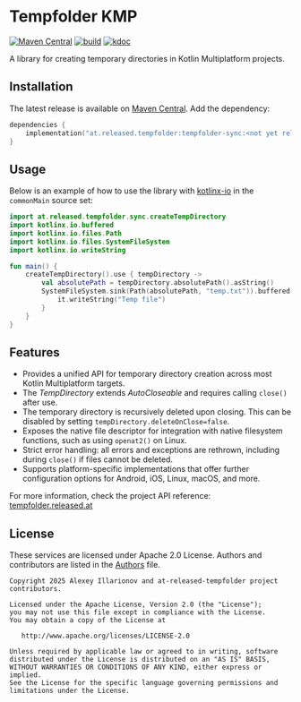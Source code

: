 # Tempfolder KMP

[![Maven Central](https://img.shields.io/maven-central/v/at.released.tempfolder/tempfolder-sync)][Maven Central]
[![build](https://github.com/illarionov/tempfolder-kmp/actions/workflows/Build.yml/badge.svg)](https://github.com/illarionov/tempfolder-kmp/actions/workflows/Build.yml)
[![kdoc](https://img.shields.io/badge/API_reference-KDoc-blue)](https://tempfolder.released.at)


A library for creating temporary directories in Kotlin Multiplatform projects.

## Installation

The latest release is available on [Maven Central]. Add the dependency:

```kotlin
dependencies {
    implementation("at.released.tempfolder:tempfolder-sync:<not yet released>")
}
```

## Usage

Below is an example of how to use the library with [kotlinx-io] in the `commonMain` source set:

```kotlin
import at.released.tempfolder.sync.createTempDirectory
import kotlinx.io.buffered
import kotlinx.io.files.Path
import kotlinx.io.files.SystemFileSystem
import kotlinx.io.writeString

fun main() {
    createTempDirectory().use { tempDirectory ->
        val absolutePath = tempDirectory.absolutePath().asString()
        SystemFileSystem.sink(Path(absolutePath, "temp.txt")).buffered().use {
            it.writeString("Temp file")
        }
    }
}

```

## Features

* Provides a unified API for temporary directory creation across most Kotlin Multiplatform targets.
* The *TempDirectory* extends *AutoCloseable* and requires calling `close()` after use.
* The temporary directory is recursively deleted upon closing. This can be disabled by setting 
  `tempDirectory.deleteOnClose=false`.
* Exposes the native file descriptor for integration with native filesystem functions, 
  such as using `openat2()` on Linux.
* Strict error handling: all errors and exceptions are rethrown, including during `close()` if files cannot be deleted.
* Supports platform-specific implementations that offer further configuration options for Android, iOS, Linux, macOS,
  and more.

For more information, check the project API reference: [tempfolder.released.at](https://tempfolder.released.at)

[Maven Central]: https://central.sonatype.com/artifact/at.released.tempfolder/tempfolder-sync
[kotlinx-io]: https://github.com/Kotlin/kotlinx-io

## License

These services are licensed under Apache 2.0 License. Authors and contributors are listed in the
[Authors](AUTHORS) file.

```
Copyright 2025 Alexey Illarionov and at-released-tempfolder project contributors.

Licensed under the Apache License, Version 2.0 (the "License");
you may not use this file except in compliance with the License.
You may obtain a copy of the License at

   http://www.apache.org/licenses/LICENSE-2.0

Unless required by applicable law or agreed to in writing, software
distributed under the License is distributed on an "AS IS" BASIS,
WITHOUT WARRANTIES OR CONDITIONS OF ANY KIND, either express or implied.
See the License for the specific language governing permissions and
limitations under the License.
```

